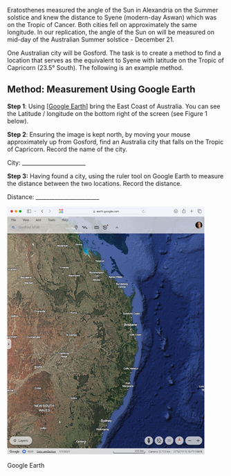 Eratosthenes measured the angle of the Sun in Alexandria on the Summer
solstice and knew the distance to Syene (modern-day Aswan) which was on
the Tropic of Cancer. Both cities fell on approximately the same
longitude. In our replication, the angle of the Sun on will be measured
on mid-day of the Australian Summer solstice - December 21.

One Australian city will be Gosford. The task is to create a method to
find a location that serves as the equivalent to Syene with latitude on
the Tropic of Capricorn (23.5° South). The following is an example
method.

## **Method: Measurement Using Google Earth**

**Step 1**: Using \[[Google Earth](https://earth.google.com/)\] bring
the East Coast of Australia. You can see the Latitude / longitude on the
bottom right of the screen (see Figure 1 below).

**Step 2**: Ensuring the image is kept north, by moving your mouse
approximately up from Gosford, find an Australia city that falls on the
Tropic of Capricorn. Record the name of the city.

City: \_\_\_\_\_\_\_\_\_\_\_\_\_\_\_\_\_\_\_\_\_\_\_

**Step 3:** Having found a city, using the ruler tool on Google Earth to
measure the distance between the two locations. Record the distance.

Distance: \_\_\_\_\_\_\_\_\_\_\_\_\_\_\_\_\_\_\_\_\_\_\_

<img src="media/google-earth.jpg" style="width:4.75in;height:5.94613in"
alt="Map" />

Google Earth
